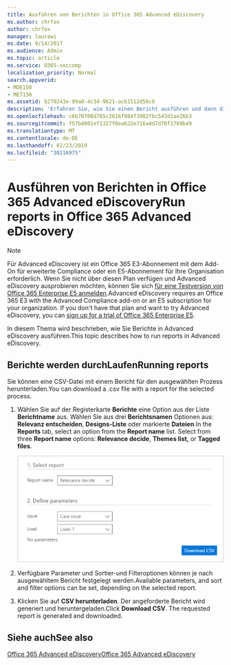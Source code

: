 ```yaml
---
title: Ausführen von Berichten in Office 365 Advanced eDiscovery
ms.author: chrfox
author: chrfox
manager: laurawi
ms.date: 9/14/2017
ms.audience: Admin
ms.topic: article
ms.service: O365-seccomp
localization_priority: Normal
search.appverid:
- MOE150
- MET150
ms.assetid: b270243e-99a0-4c34-9b21-acb1512d56c6
description: 'Erfahren Sie, wie Sie einen Bericht ausführen und dann die CSV-Datei in Office 365 Advanced eDiscovery herunterladen.  '
ms.openlocfilehash: c6b70700d785c2616f984f3902fbc543d1ae26b3
ms.sourcegitcommit: f57b4001ef1327f0ea622e716a4d7d78f1769b49
ms.translationtype: MT
ms.contentlocale: de-DE
ms.lasthandoff: 02/23/2019
ms.locfileid: "30216975"
---
```

# <a name="run-reports-in-office-365-advanced-ediscovery"></a><span data-ttu-id="8b7fc-103">Ausführen von Berichten in Office 365 Advanced eDiscovery</span><span class="sxs-lookup"><span data-stu-id="8b7fc-103">Run reports in Office 365 Advanced eDiscovery</span></span>

> [!NOTE]
> <span data-ttu-id="8b7fc-p101">Für Advanced eDiscovery ist ein Office 365 E3-Abonnement mit dem Add-On für erweiterte Compliance oder ein E5-Abonnement für Ihre Organisation erforderlich. Wenn Sie nicht über diesen Plan verfügen und Advanced eDiscovery ausprobieren möchten, können Sie sich [für eine Testversion von Office 365 Enterprise E5 anmelden](https://go.microsoft.com/fwlink/p/?LinkID=698279).</span><span class="sxs-lookup"><span data-stu-id="8b7fc-p101">Advanced eDiscovery requires an Office 365 E3 with the Advanced Compliance add-on or an E5 subscription for your organization. If you don't have that plan and want to try Advanced eDiscovery, you can [sign up for a trial of Office 365 Enterprise E5](https://go.microsoft.com/fwlink/p/?LinkID=698279).</span></span> 
  
<span data-ttu-id="8b7fc-106">In diesem Thema wird beschrieben, wie Sie Berichte in Advanced eDiscovery ausführen.</span><span class="sxs-lookup"><span data-stu-id="8b7fc-106">This topic describes how to run reports in Advanced eDiscovery.</span></span>
  
## <a name="running-reports"></a><span data-ttu-id="8b7fc-107">Berichte werden durchLaufen</span><span class="sxs-lookup"><span data-stu-id="8b7fc-107">Running reports</span></span>

<span data-ttu-id="8b7fc-108">Sie können eine CSV-Datei mit einem Bericht für den ausgewählten Prozess herunterladen.</span><span class="sxs-lookup"><span data-stu-id="8b7fc-108">You can download a .csv file with a report for the selected process.</span></span>
  
1. <span data-ttu-id="8b7fc-p102">Wählen Sie auf der Registerkarte **Berichte** eine Option aus der Liste **Berichtname** aus. Wählen Sie aus drei **Berichtsnamen** Optionen aus: **Relevanz entscheiden**, **Designs-Liste** oder markierte **Dateien**.</span><span class="sxs-lookup"><span data-stu-id="8b7fc-p102">In the **Reports** tab, select an option from the **Report name** list. Select from three **Report name** options: **Relevance decide**, **Themes list,** or **Tagged files**.</span></span>
    
    ![eDiscovery-Analyseberichte](media/f16aee7a-508f-4acc-99bc-a2c8dec01312.png)
  
2. <span data-ttu-id="8b7fc-112">Verfügbare Parameter und Sortier-und Filteroptionen können je nach ausgewähltem Bericht festgelegt werden.</span><span class="sxs-lookup"><span data-stu-id="8b7fc-112">Available parameters, and sort and filter options can be set, depending on the selected report.</span></span> 
    
3. <span data-ttu-id="8b7fc-p103">Klicken Sie auf **CSV herunterladen**. Der angeforderte Bericht wird generiert und heruntergeladen.</span><span class="sxs-lookup"><span data-stu-id="8b7fc-p103">Click **Download CSV**. The requested report is generated and downloaded.</span></span>
    
## <a name="see-also"></a><span data-ttu-id="8b7fc-115">Siehe auch</span><span class="sxs-lookup"><span data-stu-id="8b7fc-115">See also</span></span>

[<span data-ttu-id="8b7fc-116">Office 365 Advanced eDiscovery</span><span class="sxs-lookup"><span data-stu-id="8b7fc-116">Office 365 Advanced eDiscovery</span></span>](office-365-advanced-ediscovery.md)

